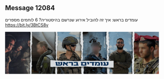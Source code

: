 ## Message 12084

עומדים בראש:
איך זה להוביל אירוע שנרשם בהיסטוריה? 6 לוחמים מספרים
https://bit.ly/3BtCS8v

![Photo](12084/12084_photo.jpg)
